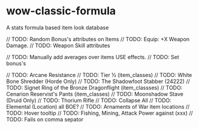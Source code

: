 # wow-classic-formula
A stats formula based item look database

// TODO: Random Bonus's attributes on Items
// TODO: Equip: +X Weapon Damage.
// TODO: Weapon Skill attributes

// TODO: Manually add averages over items USE effects.
// TODO: Set bonus's

// TODO: Arcane Resistance
// TODO: Tier ½ (item_classes)
// TODO: White Bone Shredder (Horde Only)
// TODO: The Shadowfoot Stabber (24222)
// TODO: Signet Ring of the Bronze Dragonflight (item_classses)
// TODO: Cenarion Reservist's Pants (item_classes)
// TODO: Moonshadow Stave (Druid Only)
// TODO: Thorium Rifle
// TODO: Collapse All
// TODO: Elemental (Location) all BOE?
// TODO: Arnaments of War item locations
// TODO: Hover tooltip
// TODO: Fishing, Mining, Attack Power against (xxx)
// TODO: Fails on comma sepator